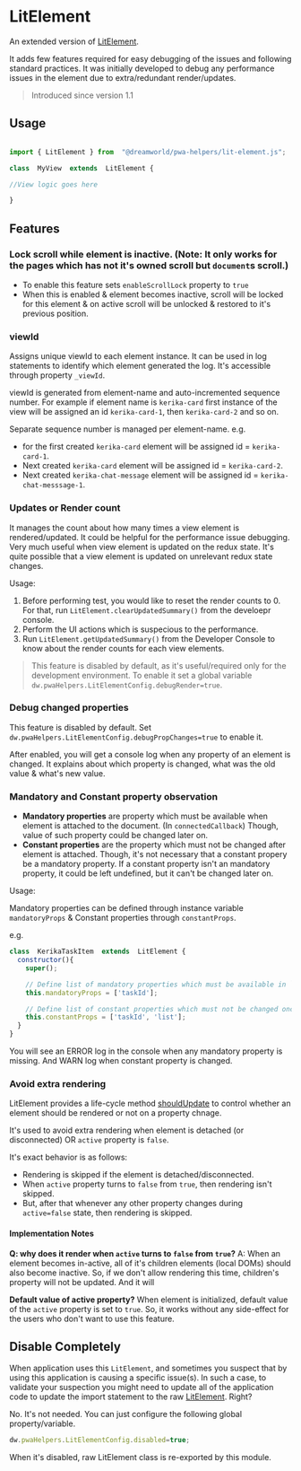 # LitElement

An extended version of [LitElement](https://lit-element.polymer-project.org).

It adds few features required for easy debugging of the issues and following standard practices.
It was initially developed to debug any performance issues in the element due to extra/redundant render/updates.

> Introduced since version 1.1
  
## Usage
 

```javascript

import { LitElement } from  "@dreamworld/pwa-helpers/lit-element.js";

class  MyView  extends  LitElement {

//View logic goes here

}
```

## Features

### Lock scroll while element is inactive. (Note: It only works for the pages which has not it's owned scroll but `document`s scroll.)
 - To enable this feature sets `enableScrollLock` property to `true`
 - When this is enabled & element becomes inactive, scroll will be locked for this element & on active scroll will be unlocked &    restored to it's previous position.

### viewId
Assigns unique viewId to each element instance. It can be used in log statements to identify which element
generated the log. It's accessible through property `_viewId`.

viewId is generated from element-name and auto-incremented sequence number. For example if element name is `kerika-card`
first instance of the view will be assigned an id `kerika-card-1`, then `kerika-card-2` and so on.

Separate sequence number is managed per element-name. e.g.
- for the first created `kerika-card` element will be assigned id = `kerika-card-1`.
- Next created `kerika-card` element will be assigned id = `kerika-card-2`.
- Next created `kerika-chat-message` element will be assigned id = `kerika-chat-messsage-1`.

### Updates or Render count
It manages the count about how many times a view element is rendered/updated. It could be helpful for the performance issue debugging. 
Very much useful when view element is updated on the redux state. It's quite possible that a view element is updated on unrelevant
redux state changes.

Usage:
1. Before performing test, you would like to reset the render counts to 0. For that, run `LitElement.clearUpdatedSummary()` from the develoepr console.
2. Perform the UI actions which is suspecious to the performance. 
3. Run `LitElement.getUpdatedSummary()` from the Developer Console to know about the render counts for each view elements.


> This feature is disabled by default, as it's useful/required only for the development environment.
> To enable it set a global variable `dw.pwaHelpers.LitElementConfig.debugRender=true`.

### Debug changed properties
This feature is disabled by default. Set `dw.pwaHelpers.LitElementConfig.debugPropChanges=true` to enable it.

After enabled, you will get a console log when any property of an element is changed. 
It explains about which property is changed, what was the old value & what's new value.

### Mandatory and Constant property observation
-  **Mandatory properties** are property which must be available when element is attached to the document. (In `connectedCallback`)
Though, value of such property could be changed later on.
-  **Constant properties** are the property which must not be changed after element is attached. Though, it's not necessary that 
a constant propery be a mandatory property. If a constant property isn't an mandatory property, it could be left undefined, but it
can't be changed later on.

Usage: 

Mandatory properties can be defined through instance variable `mandatoryProps` & Constant properties through `constantProps`.

e.g.

```javascript
class  KerikaTaskItem  extends  LitElement {
  constructor(){
    super();

    // Define list of mandatory properties which must be available in `connectedCallback`.
    this.mandatoryProps = ['taskId'];

    // Define list of constant properties which must not be changed once it is set. Most of the case it must be available in `connectedCallback`.
    this.constantProps = ['taskId', 'list'];
  }
}
```

You will see an ERROR log in the console when any mandatory property is missing. And WARN log when constant property is changed.

### Avoid extra rendering
LitElement provides a life-cycle method [shouldUpdate](https://lit-element.polymer-project.org/guide/lifecycle#shouldupdate) to control whether an element should be rendered or not on a property chnage. 

It's used to avoid extra rendering when element is detached (or disconnected) OR `active` property is `false`.

It's exact behavior is as follows:  
- Rendering is skipped if the element is detached/disconnected.
- When `active` property turns to `false` from `true`, then rendering isn't skipped.
- But, after that whenever any other property changes during `active=false` state, then rendering is skipped.

#### Implementation Notes

**Q: why does it render when `active` turns to `false` from `true`?**
A: When an element becomes in-active, all of it's children elements (local DOMs) should also become inactive. 
So, if we don't allow rendering this time, children's property will not be updated. And it will 

**Default value of active property?**
When element is initialized, default value of the `active` property is set to `true`. So, it works without any side-effect for the
users who don't want to use this feature.


## Disable Completely
When application uses this `LitElement`, and sometimes you suspect that by using this application is causing a specific issue(s).
In such a case, to validate your suspection you might need to update all of the application code to update the import statement
to the raw [LitElement](https://lit-element.polymer-project.org). Right?

No. It's not needed. You can just configure the following global property/variable.

```javascript
dw.pwaHelpers.LitElementConfig.disabled=true;
```

When it's disabled, raw LitElement class is re-exported by this module.